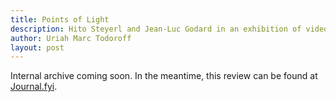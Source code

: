 ```yaml
---
title: Points of Light
description: Hito Steyerl and Jean-Luc Godard in an exhibition of video art at the MAC.
author: Uriah Marc Todoroff
layout: post
---
```


Internal archive coming soon. In the meantime, this review can be found at [Journal.fyi](https://journal.fyi/pointsoflight).
